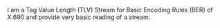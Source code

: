 I am a Tag Value Length (TLV) Stream for Basic Encoding Rules (BER)
of X.690 and provide very basic reading of a stream.